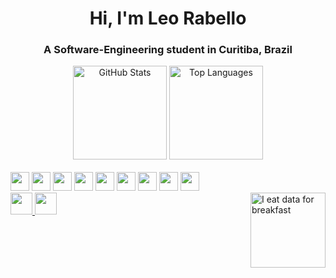 <h1 align="center">Hi, I'm Leo Rabello</h1> 
<h3 align="center">A Software-Engineering student in Curitiba, Brazil</h3>

<div align="center">
  <img src="https://github-readme-stats-rosy-five-54.vercel.app/api?username=leosrabello&theme=tokyonight&show_icons=true&cache_seconds=1800" height="150" alt="GitHub Stats"/>
  <img src="https://github-readme-stats-rosy-five-54.vercel.app/api/top-langs/?username=leosrabello&layout=compact&theme=tokyonight&cache_seconds=1800" height="150" alt="Top Languages"/>
</div>

<br />

<div align="left">
  <img src="https://cdn.jsdelivr.net/gh/devicons/devicon/icons/html5/html5-original.svg" height="30" />
  <img src="https://cdn.jsdelivr.net/gh/devicons/devicon/icons/css3/css3-original.svg" height="30" />
  <img src="https://cdn.jsdelivr.net/gh/devicons/devicon/icons/javascript/javascript-original.svg" height="30" />
  <img src="https://cdn.jsdelivr.net/gh/devicons/devicon/icons/react/react-original.svg" height="30" />
  <img src="https://cdn.jsdelivr.net/gh/devicons/devicon/icons/python/python-original.svg" height="30" />
  <img src="https://cdn.jsdelivr.net/gh/devicons/devicon/icons/c/c-original.svg" height="30" />
  <img src="https://cdn.jsdelivr.net/gh/devicons/devicon/icons/csharp/csharp-original.svg" height="30" />
  <img src="https://cdn.jsdelivr.net/gh/devicons/devicon/icons/java/java-original.svg" height="30" />
  <img src="https://cdn.jsdelivr.net/gh/devicons/devicon/icons/mysql/mysql-original.svg" height="30" />
</div>

<div align="left">
  <a href="https://www.instagram.com/leosrabello/" target="_blank">
    <img src="https://img.shields.io/static/v1?message=Instagram&logo=instagram&label=&color=E4405F&logoColor=white&style=for-the-badge" height="35" />
  </a>
  <a href="https://www.linkedin.com/in/leonardo-silva-rabello/" target="_blank">
    <img src="https://img.shields.io/static/v1?message=LinkedIn&logo=linkedin&label=&color=0077B5&logoColor=white&style=for-the-badge" height="35" />
  </a>
  <img align="right" height="120" src="https://raw.githubusercontent.com/leosrabello/leosrabello/main/img/data-breakfast.png" alt="I eat data for breakfast" />
</div>
